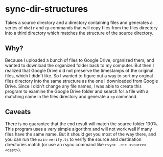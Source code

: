 # sync-dir-structures

Takes a source directory and a directory containing files and generates a series of `mkdir` and `cp` commands that will copy files from the files directory into a third directory which matches the structure of the source directory.

## Why?

Because I uploaded a bunch of files to Google Drive, organized them, and wanted to download the organized folder back to my computer.  But then I realized that Google Drive did not preserve the timestamps of the original files, which I didn't like.  So I wanted to figure out a way to sort my orginal files directory into the same structure as the one I downloaded from Google Drive.  Since I didn't change any file names, I was able to create this program to examine the Google Drive folder and search for a file with a matching name in the files directory and generate a `cp` command.

## Caveats

There is no guarantee that the end result will match the source folder 100%.  This program uses a very simple algorithm and will not work well if many files have the same name.  But it should get you most of the way there, and you can run the `main-verify.ts` to verify the source and destination directories match (or use an rsync command like `rsync -rnc <source> <dest>`).

